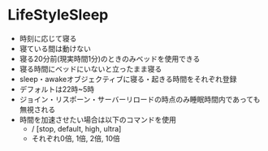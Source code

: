 # LifeStyleSleep
- 時刻に応じて寝る 
- 寝ている間は動けない  
- 寝る20分前(現実時間1分)のときのみベッドを使用できる  
- 寝る時間にベッドにいないと立ったまま寝る  
- sleep・awakeオブジェクティブに寝る・起きる時間をそれぞれ登録　　
- デフォルトは22時~5時  
- ジョイン・リスポーン・サーバーリロードの時点のみ睡眠時間内であっても無視される  
- 時間を加速させたい場合は以下のコマンドを使用  
    - / <speed-up> [stop, default, high, ultra]
    - それぞれ0倍, 1倍, 2倍, 10倍